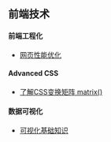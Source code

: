 ## 前端技术
#### 前端工程化

* [网页性能优化](https://github.com/suxin1/blog/blob/master/front_end/2017-9-10/网站性能优化.md)

#### Advanced CSS

* [了解CSS变换矩阵 matrix()](https://github.com/suxin1/blog/blob/master/front_end/CSS3/%E4%BA%86%E8%A7%A3CSS%E5%8F%98%E6%8D%A2%E7%9F%A9%E9%98%B5_Transform_Matrix.md)

#### 数据可视化

* [可视化基础知识](https://github.com/suxin1/blog/blob/master/front_end/2017-6-8/%E6%95%B0%E6%8D%AE%E5%8F%AF%E8%A7%86%E5%8C%96(Data%20visualization).md)

